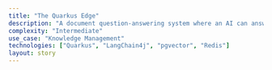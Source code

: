 ```yaml
---
title: "The Quarkus Edge"
description: "A document question-answering system where an AI can answer user queries based on a private document corpus."
complexity: "Intermediate"
use_case: "Knowledge Management"
technologies: ["Quarkus", "LangChain4j", "pgvector", "Redis"]
layout: story
---
```

